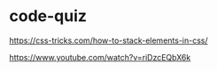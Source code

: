 # code-quiz 

https://css-tricks.com/how-to-stack-elements-in-css/ 

https://www.youtube.com/watch?v=riDzcEQbX6k

 